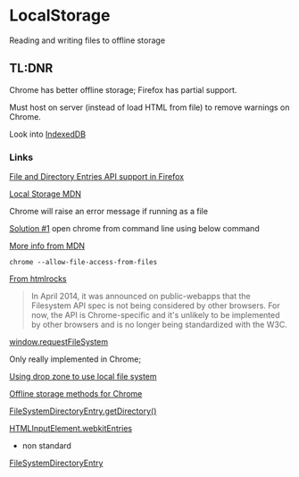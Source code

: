 # LocalStorage

Reading and writing files to offline storage

## TL:DNR 

Chrome has better offline storage; Firefox has partial support.

Must host on server (instead of load HTML from file) to remove warnings on Chrome.

Look into [IndexedDB](https://developer.mozilla.org/en-US/docs/Mozilla/Add-ons/WebExtensions/Working_with_files)

### Links

[File and Directory Entries API support in Firefox](https://developer.mozilla.org/en-US/docs/Web/API/File_and_Directory_Entries_API/Firefox_support)

[Local Storage MDN](https://developer.mozilla.org/en-US/docs/Web/API/LocalFileSystem#requestFileSystem)

Chrome will raise an error message if running as a file

[Solution #1](https://stackoverflow.com/questions/12748920/simple-example-with-window-requestfilesystem-function/19096538)
open chrome from command line using below command

[More info from MDN](https://developer.mozilla.org/en-US/docs/Web/API/FileError)

``chrome --allow-file-access-from-files``

[From htmlrocks](https://www.html5rocks.com/en/tutorials/file/filesystem/)

> In April 2014, it was announced on public-webapps that the Filesystem API spec is not being considered by other browsers. For now, the API is Chrome-specific and it's unlikely to be implemented by other browsers and is no longer being standardized with the W3C.

[window.requestFileSystem](https://developer.mozilla.org/en-US/docs/Web/API/Window/requestFileSystem)

Only really implemented in Chrome; 

[Using drop zone to use local file system](https://developer.mozilla.org/en-US/docs/Web/API/DataTransferItem/webkitGetAsEntry)

[Offline storage methods for Chrome](https://developer.chrome.com/apps/offline_storage#persistent)

[FileSystemDirectoryEntry.getDirectory()](https://developer.mozilla.org/en-US/docs/Web/API/FileSystemDirectoryEntry/getDirectory)

[HTMLInputElement.webkitEntries](https://developer.mozilla.org/en-US/docs/Web/API/HTMLInputElement/webkitEntries)

- non standard

[FileSystemDirectoryEntry](https://developer.mozilla.org/en-US/docs/Web/API/FileSystemDirectoryEntry)

